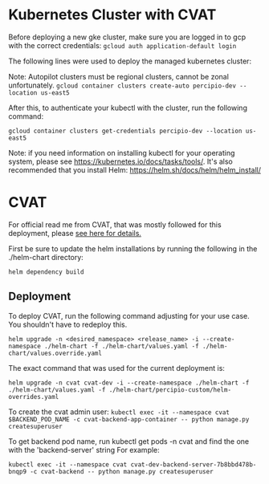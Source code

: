 # Kubernetes Cluster with CVAT

Before deploying a new gke cluster, make sure you are logged in to gcp with the correct credentials:
`gcloud auth application-default login`

The following lines were used to deploy the managed kubernetes cluster:

Note: Autopilot clusters must be regional clusters, cannot be zonal unfortunately.
`gcloud container clusters create-auto percipio-dev --location us-east5`

After this, to authenticate your kubectl with the cluster, run the following command:

`gcloud container clusters get-credentials percipio-dev --location us-east5`

Note: if you need information on installing kubectl for your operating system, please see https://kubernetes.io/docs/tasks/tools/. It's also recommended that you install Helm: https://helm.sh/docs/helm/helm_install/

# CVAT

For official read me from CVAT, that was mostly followed for this deployment, please
[see here for details.](https://opencv.github.io/cvat/docs/administration/advanced/k8s_deployment_with_helm/)

First be sure to update the helm installations by running the following in the ./helm-chart directory:

`helm dependency build`

## Deployment

To deploy CVAT, run the following command adjusting for your use case. You shouldn't have to redeploy this.

`helm upgrade -n <desired_namespace> <release_name> -i --create-namespace ./helm-chart -f ./helm-chart/values.yaml -f ./helm-chart/values.override.yaml`

The exact command that was used for the current deployment is:

`helm upgrade -n cvat cvat-dev -i --create-namespace ./helm-chart -f ./helm-chart/values.yaml -f ./helm-chart/percipio-custom/helm-overrides.yaml`

To create the cvat admin user:
`kubectl exec -it --namespace cvat $BACKEND_POD_NAME -c cvat-backend-app-container -- python manage.py createsuperuser`

To get backend pod name, run kubectl get pods -n cvat and find the one with the 'backend-server' string
For example:

`kubectl exec -it --namespace cvat cvat-dev-backend-server-7b8bbd478b-bnqp9 -c cvat-backend -- python manage.py createsuperuser`